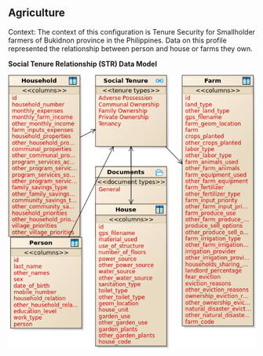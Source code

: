 ## Agriculture
	
Context: The context of this configuration is Tenure Security for Smallholder farmers of Bukidnon province in the Philippines. Data on this profile represented the relationship between person and house or farms they own.

**Social Tenure Relationship (STR) Data Model**

<img alt="Lusaka City Council - Social Tenure Relationship Entities" src="../../images/readme/party_entities_philippines.png" />